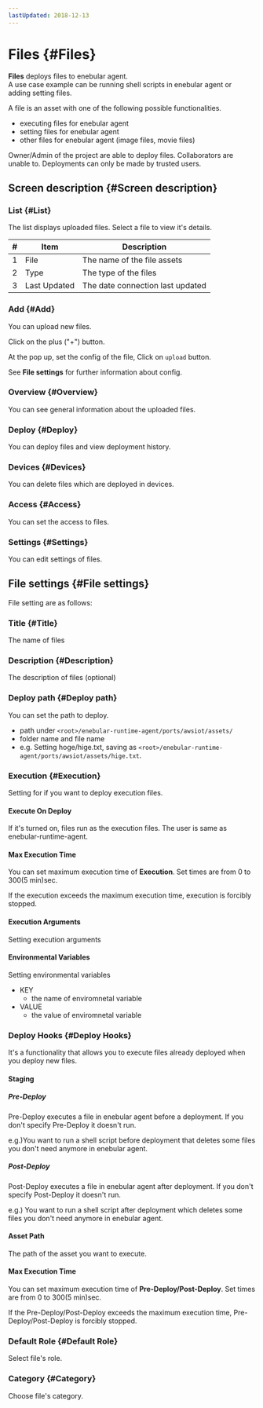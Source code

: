 ```yaml
---
lastUpdated: 2018-12-13
---
```


# Files {#Files}

**Files** deploys files to enebular agent.  
A use case example can be running shell scripts in enebular agent or adding setting files.

A file is an asset with one of the following possible functionalities.

- executing files for enebular agent
- setting files for enebular agent
- other files for enebular agent (image files, movie files)

Owner/Admin of the project are able to deploy files. Collaborators are unable to.
Deployments can only be made by trusted users.

## Screen description {#Screen description}
### List {#List}

The list displays uploaded files.
Select a file to view it's details.

| # | Item | Description |
| --- | --- | --- |
| 1 | File | The name of the file assets |
| 2 | Type | The type of the files |
| 3 | Last Updated |  The date connection last updated |

### Add {#Add}

You can upload new files.

Click on the plus ("+") button.

At the pop up, set the config of the file, Click on `upload` button.

See **File settings** for further information about config.

### Overview {#Overview}

You can see general information about the uploaded files.

### Deploy {#Deploy}

You can deploy files and view deployment history.

### Devices {#Devices}

You can delete files which are deployed in devices.

### Access {#Access}

You can set the access to files.

### Settings {#Settings}

You can edit settings of files.

## File settings {#File settings}

File setting are as follows:

### Title {#Title}

The name of files

### Description {#Description}

The description of files (optional)

### Deploy path {#Deploy path}

You can set the path to deploy.

- path under `<root>/enebular-runtime-agent/ports/awsiot/assets/`
- folder name and file name
- e.g. Setting hoge/hige.txt, saving as `<root>/enebular-runtime-agent/ports/awsiot/assets/hige.txt`.

### Execution {#Execution}

Setting for if you want to deploy execution files.

#### Execute On Deploy

If it's turned on, files run as the execution files.
The user is same as enebular-runtime-agent. 

#### Max Execution Time

You can set maximum execution time of **Execution**.
Set times are from 0 to 300(5 min)sec.

If the execution exceeds the maximum execution time, execution is forcibly stopped.

#### Execution Arguments

Setting execution arguments

#### Environmental Variables

Setting environmental variables

- KEY
    - the name of enviromnetal variable
- VALUE
    - the value of enviromnetal variable

### Deploy Hooks {#Deploy Hooks}

It's a functionality that allows you to execute files already deployed when you deploy new files.

#### Staging

##### Pre-Deploy

Pre-Deploy executes a file in enebular agent before a deployment.
If you don't specify Pre-Deploy it doesn't run.

e.g.)You want to run a shell script before deployment that deletes some files you don't need anymore in enebular agent.

##### Post-Deploy

Post-Deploy executes a file in enebular agent after deployment.
If you don't specify Post-Deploy it doesn't run.

e.g.) You want to run a shell script after deployment which deletes some files you don't need anymore in enebular agent.

#### Asset Path

The path of the asset you want to execute.

#### Max Execution Time

You can set maximum execution time of **Pre-Deploy/Post-Deploy**.
Set times are from 0 to 300(5 min)sec.

If the Pre-Deploy/Post-Deploy exceeds the maximum execution time, Pre-Deploy/Post-Deploy is forcibly stopped.

### Default Role {#Default Role}

Select file's role.

### Category {#Category}

Choose file's category.